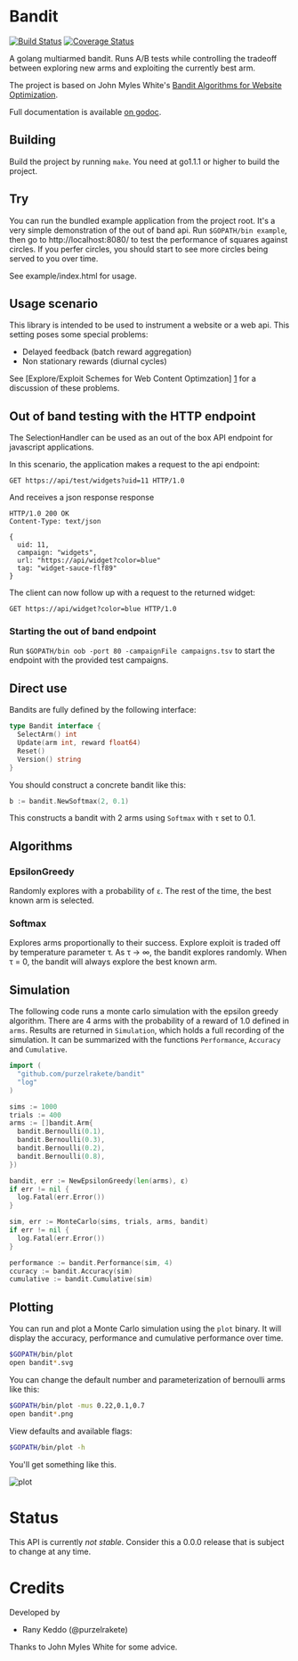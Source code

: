 # Bandit

[![Build Status](https://travis-ci.org/purzelrakete/bandit.png)](https://travis-ci.org/purzelrakete/bandit)
[![Coverage Status](https://coveralls.io/repos/purzelrakete/bandit/badge.png)](https://coveralls.io/r/purzelrakete/bandit)

A golang multiarmed bandit. Runs A/B tests while controlling the tradeoff
between exploring new arms and exploiting the currently best arm.

The project is based on John Myles White's [Bandit
Algorithms for Website Optimization](http://shop.oreilly.com/product/0636920027393.do).

Full documentation is available [on godoc](http://godoc.org/github.com/purzelrakete/bandit).

## Building

Build the project by running `make`. You need at go1.1.1 or higher to build
the project.

## Try

You can run the bundled example application from the project root. It's a
very simple demonstration of the out of band api. Run `$GOPATH/bin example`,
then go to http://localhost:8080/ to test the performance of squares
against circles. If you perfer circles, you should start to see more circles
being served to you over time.

See example/index.html for usage.

## Usage scenario

This library is intended to be used to instrument a website or a web api. This
setting poses some special problems:

* Delayed feedback (batch reward aggregation)
* Non stationary rewards (diurnal cycles)

See [Explore/Exploit Schemes for Web Content Optimzation] [1] for a discussion
of these problems.

## Out of band testing with the HTTP endpoint

The SelectionHandler can be used as an out of the box API endpoint for
javascript applications.

In this scenario, the application makes a request to the api endpoint:

    GET https://api/test/widgets?uid=11 HTTP/1.0

And receives a json response response

    HTTP/1.0 200 OK
    Content-Type: text/json

    {
      uid: 11,
      campaign: "widgets",
      url: "https://api/widget?color=blue"
      tag: "widget-sauce-flf89"
    }

The client can now follow up with a request to the returned widget:

    GET https://api/widget?color=blue HTTP/1.0

### Starting the out of band endpoint

Run `$GOPATH/bin oob -port 80 -campaignFile campaigns.tsv` to start the
endpoint with the provided test campaigns.

## Direct use

Bandits are fully defined by the following interface:

```go
type Bandit interface {
  SelectArm() int
  Update(arm int, reward float64)
  Reset()
  Version() string
}
```

You should construct a concrete bandit like this:

```go
b := bandit.NewSoftmax(2, 0.1)
```

This constructs a bandit with 2 arms using `Softmax` with `τ` set to 0.1.

## Algorithms

### EpsilonGreedy

Randomly explores with a probability of `ε`. The rest of the time, the best
known arm is selected.

### Softmax

Explores arms proportionally to their success. Explore exploit is traded off
by temperature parameter τ. As τ → ∞, the bandit explores randomly. When
τ = 0, the bandit will always explore the best known arm.

## Simulation

The following code runs a monte carlo simulation with the epsilon greedy
algorithm. There are 4 arms with the probability of a reward of 1.0 defined in
`arms`. Results are returned in `Simulation`, which holds a full recording of
the simulation. It can be summarized with the functions `Performance`,
`Accuracy` and `Cumulative`.

```go
import (
  "github.com/purzelrakete/bandit"
  "log"
)

sims := 1000
trials := 400
arms := []bandit.Arm{
  bandit.Bernoulli(0.1),
  bandit.Bernoulli(0.3),
  bandit.Bernoulli(0.2),
  bandit.Bernoulli(0.8),
})

bandit, err := NewEpsilonGreedy(len(arms), ε)
if err != nil {
  log.Fatal(err.Error())
}

sim, err := MonteCarlo(sims, trials, arms, bandit)
if err != nil {
  log.Fatal(err.Error())
}

performance := bandit.Performance(sim, 4)
ccuracy := bandit.Accuracy(sim)
cumulative := bandit.Cumulative(sim)
```

## Plotting

You can run and plot a Monte Carlo simulation using the `plot` binary. It will
display the accuracy, performance and cumulative performance over time.

```sh
$GOPATH/bin/plot
open bandit*.svg
```

You can change the default number and parameterization of bernoulli arms like
this:

```sh
$GOPATH/bin/plot -mus 0.22,0.1,0.7
open bandit*.png
```

View defaults and available flags:

```sh
$GOPATH/bin/plot -h
```

You'll get something like this.

![plot](https://dl.dropboxusercontent.com/u/1704851/bandit.svg)

# Status

This API is currently *not stable*. Consider this a 0.0.0 release that is
subject to change at any time.

# Credits

Developed by

- Rany Keddo (@purzelrakete)

Thanks to John Myles White for some advice.

[1]: http://dl.acm.org/citation.cfm?id=1677012" "Explore/Exploit Schemes for Web Content Optimzation"
